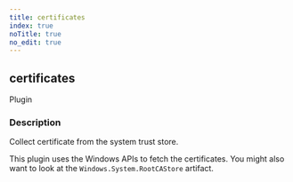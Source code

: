 ```yaml
---
title: certificates
index: true
noTitle: true
no_edit: true
---
```




<div class="vql_item"></div>


## certificates
<span class='vql_type pull-right page-header'>Plugin</span>


### Description

Collect certificate from the system trust store.

This plugin uses the Windows APIs to fetch the certificates. You
might also want to look at the `Windows.System.RootCAStore`
artifact.


